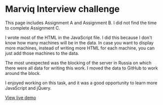 # Marviq Interview challenge

This page includes Assignment A and Assignment B. I did not find the time to complete Assignment C.

I wrote most of the HTML in the JavaScript file. I did this because I don't know how many machines will be in the data. In case you want to display more machines, instead of writing more HTML for each machine, you can just add those machines to the data.

The most unexpected was the blocking of the server in Russia on which there were all data for writing this work. I moved the data to GitHub to work around the block.

I enjoyed working on this task, and it was a good opportunity to learn more JavaScript and jQuery.

[View live demo](marviq.anastasiastarodubtseva.com)